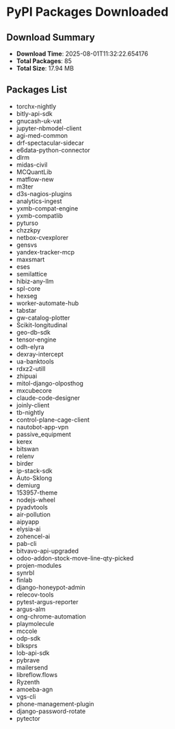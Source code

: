 # PyPI Packages Downloaded

## Download Summary
- **Download Time**: 2025-08-01T11:32:22.654176
- **Total Packages**: 85
- **Total Size**: 17.94 MB

## Packages List
- torchx-nightly
- bitly-api-sdk
- gnucash-uk-vat
- jupyter-nbmodel-client
- agi-med-common
- drf-spectacular-sidecar
- e6data-python-connector
- dlrm
- midas-civil
- MCQuantLib
- matflow-new
- m3ter
- d3s-nagios-plugins
- analytics-ingest
- yxmb-compat-engine
- yxmb-compatlib
- pyturso
- chzzkpy
- netbox-cvexplorer
- gensvs
- yandex-tracker-mcp
- maxsmart
- eses
- semilattice
- hibiz-any-llm
- spl-core
- hexseg
- worker-automate-hub
- tabstar
- gw-catalog-plotter
- Scikit-longitudinal
- geo-db-sdk
- tensor-engine
- odh-elyra
- dexray-intercept
- ua-banktools
- rdxz2-utill
- zhipuai
- mitol-django-olposthog
- mxcubecore
- claude-code-designer
- joinly-client
- tb-nightly
- control-plane-cage-client
- nautobot-app-vpn
- passive_equipment
- kerex
- bitswan
- relenv
- birder
- ip-stack-sdk
- Auto-Sklong
- demiurg
- 153957-theme
- nodejs-wheel
- pyadvtools
- air-pollution
- aipyapp
- elysia-ai
- zohencel-ai
- pab-cli
- bitvavo-api-upgraded
- odoo-addon-stock-move-line-qty-picked
- projen-modules
- synrbl
- finlab
- django-honeypot-admin
- relecov-tools
- pytest-argus-reporter
- argus-alm
- ong-chrome-automation
- playmolecule
- mccole
- odp-sdk
- blksprs
- lob-api-sdk
- pybrave
- mailersend
- libreflow.flows
- Ryzenth
- amoeba-agn
- vgs-cli
- phone-management-plugin
- django-password-rotate
- pytector
